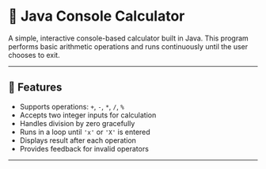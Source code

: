 # 🧮 Java Console Calculator

A simple, interactive console-based calculator built in Java. This program performs basic arithmetic operations and runs continuously until the user chooses to exit.

---

## 🚀 Features

- Supports operations: `+`, `-`, `*`, `/`, `%`
- Accepts two integer inputs for calculation
- Handles division by zero gracefully
- Runs in a loop until `'x'` or `'X'` is entered
- Displays result after each operation
- Provides feedback for invalid operators

---
